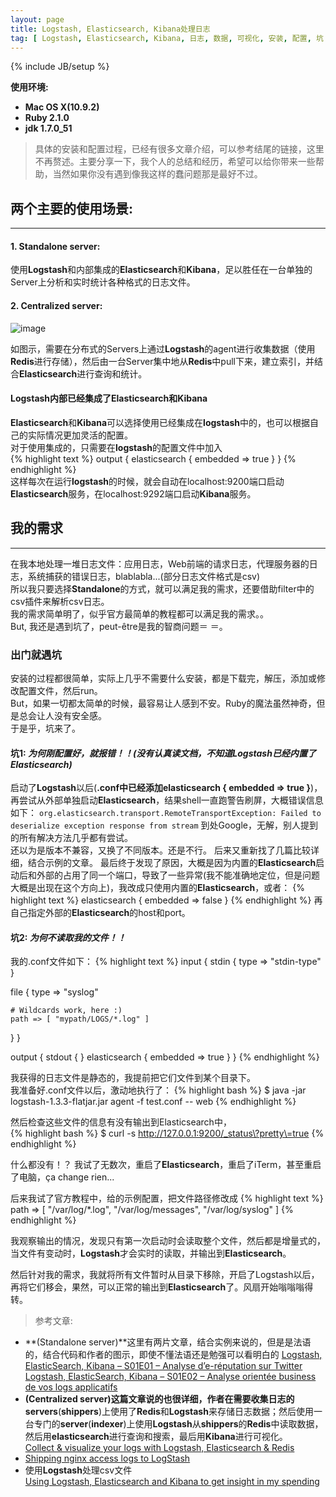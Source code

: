 ```yaml
---
layout: page
title: Logstash, Elasticsearch, Kibana处理日志
tag: [ Logstash, Elasticsearch, Kibana, 日志, 数据, 可视化, 安装, 配置, 坑 ]
---
```

{% include JB/setup %}

**使用环境:**

- **Mac OS X(10.9.2)**
- **Ruby 2.1.0**
- **jdk 1.7.0_51**


>具体的安装和配置过程，已经有很多文章介绍，可以参考结尾的链接，这里不再赘述。主要分享一下，我个人的总结和经历，希望可以给你带来一些帮助，当然如果你没有遇到像我这样的蠢问题那是最好不过。

## 两个主要的使用场景:
---
#### 1. Standalone server:
使用**Logstash**和内部集成的**Elasticsearch**和**Kibana**，足以胜任在一台单独的Server上分析和实时统计各种格式的日志文件。

#### 2. Centralized server: 
![image](http://michael.bouvy.net/blog/wp-content/uploads/2013/11/logstach-archi1.png)  
  

如图示，需要在分布式的Servers上通过**Logstash**的agent进行收集数据（使用**Redis**进行存储），然后由一台Server集中地从**Redis**中pull下来，建立索引，并结合**Elasticsearch**进行查询和统计。

#### Logstash内部已经集成了Elasticsearch和Kibana

**Elasticsearch**和**Kibana**可以选择使用已经集成在**logstash**中的，也可以根据自己的实际情况更加灵活的配置。  
对于使用集成的，只需要在**logstash**的配置文件中加入  
{% highlight text %}
output {
	elasticsearch {
		embedded => true
	}
}
{% endhighlight %}  
这样每次在运行**logstash**的时候，就会自动在localhost:9200端口启动**Elasticsearch**服务，在localhost:9292端口启动**Kibana**服务。  


## 我的需求
---
在我本地处理一堆日志文件：应用日志，Web前端的请求日志，代理服务器的日志，系统捕获的错误日志，blablabla...(部分日志文件格式是csv)  
所以我只要选择**Standalone**的方式，就可以满足我的需求，还要借助filter中的csv插件来解析csv日志。  
我的需求简单明了，似乎官方最简单的教程都可以满足我的需求。。  
But, 我还是遇到坑了，peut-être是我的智商问题＝ ＝。


### 出门就遇坑
安装的过程都很简单，实际上几乎不需要什么安装，都是下载完，解压，添加或修改配置文件，然后run。  
But，如果一切都太简单的时候，最容易让人感到不安。Ruby的魔法虽然神奇，但是总会让人没有安全感。  
于是乎，坑来了。  

#### 坑1: *为何刚配置好，就报错！！(没有认真读文档，不知道Logstash已经内置了Elasticsearch)*
启动了**Logstash**以后(**.conf中已经添加elasticsearch { embedded => true }**)，再尝试从外部单独启动**Elasticsearch**，结果shell一直跑警告刷屏，大概错误信息如下：
`
org.elasticsearch.transport.RemoteTransportException: Failed to deserialize exception response from stream
`
到处Google，无解，别人提到的所有解决方法几乎都有尝试。  
还以为是版本不兼容，又换了不同版本。还是不行。
后来又重新找了几篇比较详细，结合示例的文章。
最后终于发现了原因，大概是因为内置的**Elasticsearch**启动后和外部的占用了同一个端口，导致了一些异常(我不能准确地定位，但是问题大概是出现在这个方向上)，我改成只使用内置的**Elasticsearch**，或者：
{% highlight text %}
	elasticsearch {
		embedded => false
	}
{% endhighlight %} 
再自己指定外部的**Elasticsearch**的host和port。


#### 坑2:  *为何不读取我的文件！！*
我的.conf文件如下：
{% highlight text %}
input {
  stdin {
    type => "stdin-type"
  }

  file {
    type => "syslog"

    # Wildcards work, here :)
    path => [ "mypath/LOGS/*.log" ]
  }
}

output {
  stdout { }
  elasticsearch { embedded => true }
}
{% endhighlight %}  

我获得的日志文件是静态的，我提前把它们文件到某个目录下。  
我准备好.conf文件以后，激动地执行了：
{% highlight bash %}
$ java -jar logstash-1.3.3-flatjar.jar agent -f test.conf -- web
{% endhighlight %}  

然后检查这些文件的信息有没有输出到Elasticsearch中，  
{% highlight bash %}
$ curl -s http://127.0.0.1:9200/_status\?pretty\=true
{% endhighlight %}

什么都没有！？
我试了无数次，重启了**Elasticsearch**，重启了iTerm，甚至重启了电脑，ça change rien...

后来我试了官方教程中，给的示例配置，把文件路径修改成
{% highlight text %}
path => [ "/var/log/*.log", "/var/log/messages", "/var/log/syslog" ]
{% endhighlight %}

我观察输出的情况，发现只有第一次启动时会读取整个文件，然后都是增量式的，当文件有变动时，**Logstash**才会实时的读取，并输出到**Elasticsearch**。

然后针对我的需求，我就将所有文件暂时从目录下移除，开启了Logstash以后，再将它们移会，果然，可以正常的输出到**Elasticsearch**了。风扇开始嗡嗡嗡得转。



>参考文章:

- **(Standalone server)**这里有两片文章，结合实例来说的，但是是法语的，结合代码和作者的图示，即使不懂法语还是勉强可以看明白的
[Logstash, ElasticSearch, Kibana – S01E01 – Analyse d’e-réputation sur Twitter](http://blog.xebia.fr/2013/12/06/logstash-elasticsearch-kibana-s01e01-analyse-de-reputation-sur-twitter/)  
[Logstash, ElasticSearch, Kibana – S01E02 – Analyse orientée business de vos logs applicatifs](http://blog.xebia.fr/2013/12/12/logstash-elasticsearch-kibana-s01e02-analyse-orientee-business-de-vos-logs-applicatifs/)  
- **(Centralized server)**这篇文章说的也很详细，作者在需要收集日志的**servers**(**shippers**)上使用了**Redis**和**Logstash**来存储日志数据；然后使用一台专门的**server**(**indexer**)上使用**Logstash**从**shippers**的**Redis**中读取数据，然后用**elasticsearch**进行查询和搜索，最后用**Kibana**进行可视化。  
[Collect & visualize your logs with Logstash, Elasticsearch & Redis](http://michael.bouvy.net/blog/en/2013/11/19/collect-visualize-your-logs-logstash-elasticsearch-redis-kibana/)  
- [Shipping nginx access logs to LogStash](https://medium.com/devops-programming/b01bd0876e82)
- 使用**Logstash**处理csv文件  
[Using Logstash, Elasticsearch and Kibana to get insight in my spending](http://www.trafex.nl/2014/03/02/using-logstash-elasticsearch-and-kibana-to-get-insight-in-my-spending/)
